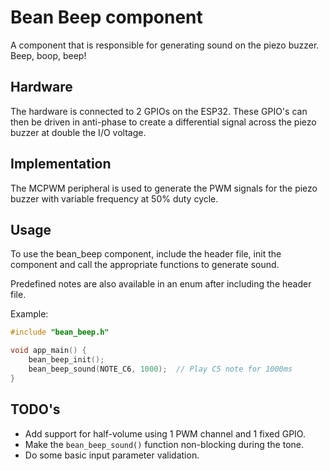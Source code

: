 # Bean Beep component

A component that is responsible for generating sound on the piezo buzzer. Beep, boop, beep!
## Hardware
The hardware is connected to 2 GPIOs on the ESP32. These GPIO's can then be driven in anti-phase to create a differential signal across the piezo buzzer at double the I/O voltage.

## Implementation
The MCPWM peripheral is used to generate the PWM signals for the piezo buzzer with variable frequency at 50% duty cycle.

## Usage
To use the bean_beep component, include the header file, init the component and call the appropriate functions to generate sound.

Predefined notes are also available in an enum after including the header file.

Example:

```c
#include "bean_beep.h"

void app_main() {
    bean_beep_init();
    bean_beep_sound(NOTE_C6, 1000);  // Play C5 note for 1000ms
}
```

## TODO's
 - Add support for half-volume using 1 PWM channel and 1 fixed GPIO.
 - Make the `bean_beep_sound()` function non-blocking during the tone.
 - Do some basic input parameter validation.